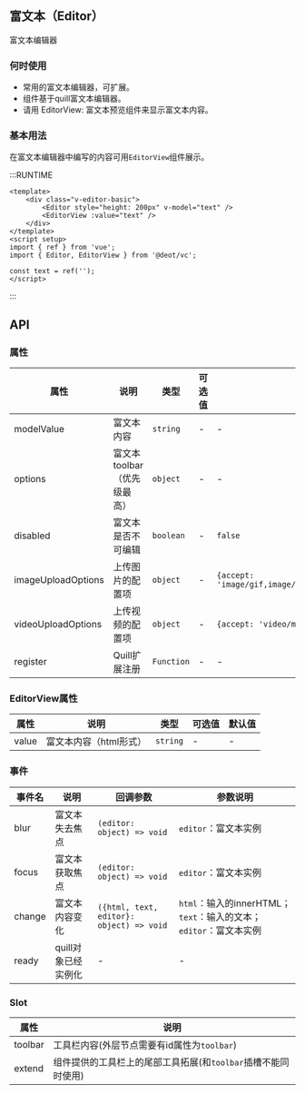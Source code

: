 ## 富文本（Editor）

富文本编辑器

### 何时使用

- 常用的富文本编辑器，可扩展。
- 组件基于quill富文本编辑器。
- 请用 EditorView: 富文本预览组件来显示富文本内容。

### 基本用法

在富文本编辑器中编写的内容可用`EditorView`组件展示。

:::RUNTIME
```vue
<template>
	<div class="v-editor-basic">
		<Editor style="height: 200px" v-model="text" />
        <EditorView :value="text" />
	</div>
</template>
<script setup>
import { ref } from 'vue';
import { Editor, EditorView } from '@deot/vc';

const text = ref('');
</script>
```
:::

## API

### 属性

| 属性                 | 说明                | 类型         | 可选值 | 默认值                                                    |
| ------------------ | ----------------- | ---------- | --- | ------------------------------------------------------ |
| modelValue         | 富文本内容             | `string`   | -   | -                                                      |
| options            | 富文本toolbar（优先级最高） | `object`   | -   | -                                                      |
| disabled           | 富文本是否不可编辑         | `boolean`  | -   | `false`                                                |
| imageUploadOptions | 上传图片的配置项          | `object`   | -   | `{accept: 'image/gif,image/jpeg,image/jpg,image/png'}` |
| videoUploadOptions | 上传视频的配置项          | `object`   | -   | `{accept: 'video/mp4,video/webm,video/ogg'}`           |
| register           | Quill扩展注册         | `Function` | -   | -                                                      |


### EditorView属性

| 属性    | 说明            | 类型       | 可选值 | 默认值 |
| ----- | ------------- | -------- | --- | --- |
| value | 富文本内容（html形式） | `string` | -   | -   |


### 事件

| 事件名    | 说明           | 回调参数                                     | 参数说明                                            |
| ------ | ------------ | ---------------------------------------- | ----------------------------------------------- |
| blur   | 富文本失去焦点      | `(editor: object) => void`               | `editor`：富文本实例                                  |
| focus  | 富文本获取焦点      | `(editor: object) => void`               | `editor`：富文本实例                                  |
| change | 富文本内容变化      | `({html, text, editor}: object) => void` | `html`：输入的innerHTML；`text`：输入的文本；`editor`：富文本实例 |
| ready  | quill对象已经实例化 | -                                        | -                                               |


### Slot

| 属性      | 说明                                   |
| ------- | ------------------------------------ |
| toolbar | 工具栏内容(外层节点需要有id属性为`toolbar`)         |
| extend  | 组件提供的工具栏上的尾部工具拓展(和`toolbar`插槽不能同时使用) |

